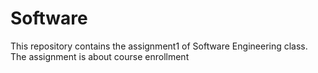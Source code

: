 # Software

This repository contains the assignment1 of Software Engineering class. 
The assignment is about course enrollment
